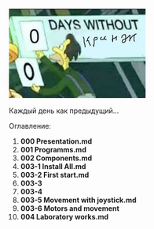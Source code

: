![Image_1](https://github.com/Hedgehog0224/catkin_ws/blob/docs/Documentation/Memes/No_cringe.jpg)

Каждый день как предыдущий...

Оглавление:
1.  **000 Presentation.md**
2.  **001 Programms.md**
3.  **002 Components.md**
4.  **003-1 Install All.md**
5.  **003-2 First start.md**
6.  **003-3**
7.  **003-4**
8.  **003-5 Movement with joystick.md**
9.  **003-6 Motors and movement**
10. **004 Laboratory works.md**